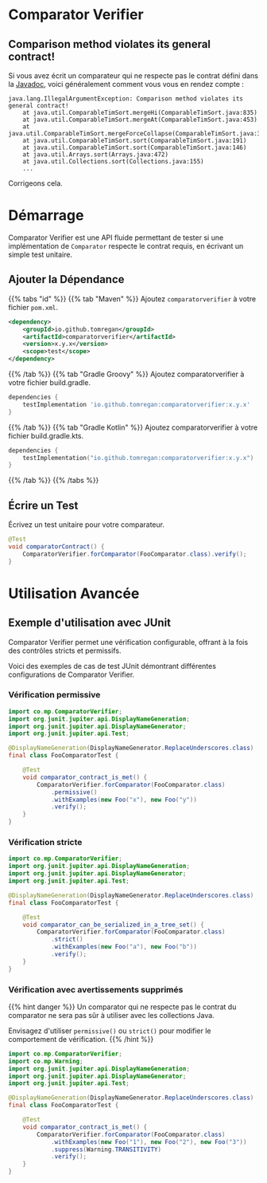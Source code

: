 # Comparator Verifier

## Comparison method violates its general contract!

Si vous avez écrit un comparateur qui ne respecte pas le contrat défini dans la
[Javadoc](https://docs.oracle.com/javase/8/docs/api/java/util/Comparator.html),
voici généralement comment vous vous en rendez compte :

```terminal
java.lang.IllegalArgumentException: Comparison method violates its general contract!
    at java.util.ComparableTimSort.mergeHi(ComparableTimSort.java:835)
    at java.util.ComparableTimSort.mergeAt(ComparableTimSort.java:453)
    at java.util.ComparableTimSort.mergeForceCollapse(ComparableTimSort.java:392)
    at java.util.ComparableTimSort.sort(ComparableTimSort.java:191)
    at java.util.ComparableTimSort.sort(ComparableTimSort.java:146)
    at java.util.Arrays.sort(Arrays.java:472)
    at java.util.Collections.sort(Collections.java:155)
    ...
```

Corrigeons cela.

# Démarrage

Comparator Verifier est une API fluide permettant de tester si une implémentation de `Comparator`
respecte le contrat requis, en écrivant un simple test unitaire.


## Ajouter la Dépendance

{{% tabs "id" %}}
{{% tab "Maven" %}}
Ajoutez `comparatorverifier` à votre fichier `pom.xml`.

``` xml
<dependency>
    <groupId>io.github.tomregan</groupId>
    <artifactId>comparatorverifier</artifactId>
    <version>x.y.x</version>
    <scope>test</scope>
</dependency>
```
{{% /tab %}}
{{% tab "Gradle Groovy" %}}
Ajoutez comparatorverifier à votre fichier build.gradle.

```gradle
dependencies {
    testImplementation 'io.github.tomregan:comparatorverifier:x.y.x'
}
```
{{% /tab %}}
{{% tab "Gradle Kotlin" %}}
Ajoutez comparatorverifier à votre fichier build.gradle.kts.

```kotlin
dependencies {
    testImplementation("io.github.tomregan:comparatorverifier:x.y.x")
}
``` 
{{% /tab %}}
{{% /tabs %}}

## Écrire un Test

Écrivez un test unitaire pour votre comparateur.

``` java
@Test
void comparatorContract() {
    ComparatorVerifier.forComparator(FooComparator.class).verify();
}
```

# Utilisation Avancée

## Exemple d'utilisation avec JUnit

Comparator Verifier permet une vérification configurable, offrant à la
fois des contrôles stricts et permissifs.

Voici des exemples de cas de test JUnit démontrant différentes
configurations de Comparator Verifier.

### Vérification permissive

``` java
import co.mp.ComparatorVerifier;
import org.junit.jupiter.api.DisplayNameGeneration;
import org.junit.jupiter.api.DisplayNameGenerator;
import org.junit.jupiter.api.Test;

@DisplayNameGeneration(DisplayNameGenerator.ReplaceUnderscores.class)
final class FooComparatorTest {

    @Test
    void comparator_contract_is_met() {
        ComparatorVerifier.forComparator(FooComparator.class)
            .permissive()
            .withExamples(new Foo("x"), new Foo("y"))
            .verify();
    }
}
```

### Vérification stricte

``` java
import co.mp.ComparatorVerifier;
import org.junit.jupiter.api.DisplayNameGeneration;
import org.junit.jupiter.api.DisplayNameGenerator;
import org.junit.jupiter.api.Test;

@DisplayNameGeneration(DisplayNameGenerator.ReplaceUnderscores.class)
final class FooComparatorTest {

    @Test
    void comparator_can_be_serialized_in_a_tree_set() {
        ComparatorVerifier.forComparator(FooComparator.class)
            .strict()
            .withExamples(new Foo("a"), new Foo("b"))
            .verify();
    }
}
```

### Vérification avec avertissements supprimés

{{% hint danger %}} Un comparator qui ne respecte pas le contrat du
comparator ne sera pas sûr à utiliser avec les collections Java.

Envisagez d'utiliser `permissive()` ou `strict()` pour modifier le
comportement de vérification. {{% /hint %}}

``` java
import co.mp.ComparatorVerifier;
import co.mp.Warning;
import org.junit.jupiter.api.DisplayNameGeneration;
import org.junit.jupiter.api.DisplayNameGenerator;
import org.junit.jupiter.api.Test;

@DisplayNameGeneration(DisplayNameGenerator.ReplaceUnderscores.class)
final class FooComparatorTest {

    @Test
    void comparator_contract_is_met() {
        ComparatorVerifier.forComparator(FooComparator.class)
            .withExamples(new Foo("1"), new Foo("2"), new Foo("3"))
            .suppress(Warning.TRANSITIVITY)
            .verify();
    }
}
```
